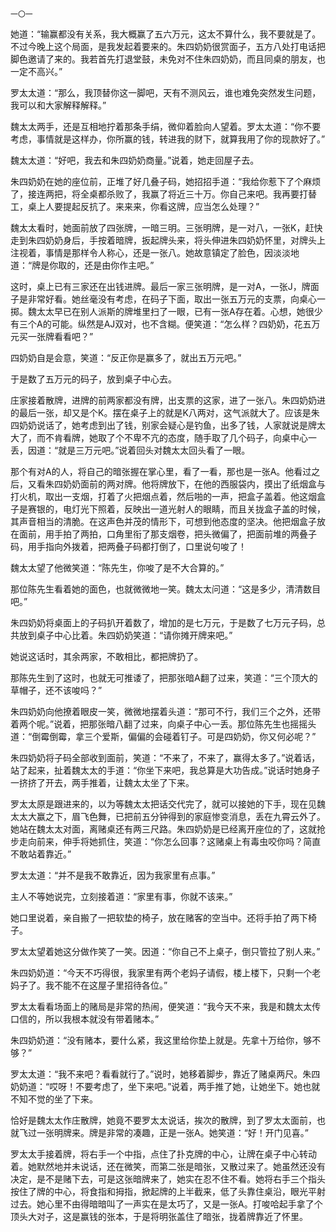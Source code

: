     一〇一 

   她道：“输赢都没有关系，我大概赢了五六万元，这太不算什么，我不要就是了。不过今晚上这个局面，是我发起着要来的。朱四奶奶很赏面子，五方八处打电话把脚色邀请了来的。我若首先打退堂鼓，未免对不住朱四奶奶，而且同桌的朋友，也一定不高兴。”

   罗太太道：“那么，我顶替你这一脚吧，天有不测风云，谁也难免突然发生问题，我可以和大家解释解释。”

   魏太太两手，还是互相地拧着那条手绢，微仰着脸向人望着。罗太太道：“你不要考虑，事情就是这样办，你所赢的钱，转进我的财下，就算我用了你的现款好了。”

   魏太太道：“好吧，我去和朱四奶奶商量。”说着，她走回屋子去。

   朱四奶奶在她的座位前，正堆了好几叠子码，她招招手道：“我给你惹下了个麻烦了，接连两把，将全桌都杀败了，我赢了将近三十万。你自己来吧。我再要打替工，桌上人要提起反抗了。来来来，你看这牌，应当怎么处理？”

   魏太太看时，她面前放了四张牌，一暗三明。三张明牌，是一对八，一张K，赶快走到朱四奶奶身后，手按着暗牌，扳起牌头来，将头伸进朱四奶奶怀里，对牌头上注视着，事情是那样令人称心，还是一张八。她故意镇定了脸色，因淡淡地道：“牌是你取的，还是由你作主吧。”

   这时，桌上已有三家还在出钱进牌。最后一家三张明牌，是一对A，一张J，牌面子是非常好看。她丝毫没有考虑，在码子下面，取出一张五万元的支票，向桌心一掷。魏太太早已在别人派斯的牌堆里扫了一眼，已有一张A存在着。心想，她很少有三个A的可能。纵然是AJ双对，也不含糊。便笑道：“怎么样？四奶奶，花五万元买一张牌看看吧？”

   四奶奶自是会意，笑道：“反正你是赢多了，就出五万元吧。”

   于是数了五万元的码子，放到桌子中心去。

   庄家接着散牌，进牌的前两家都没有牌，出支票的这家，进了一张八。朱四奶奶进的最后一张，却又是个K。摆在桌子上的就是K八两对，这气派就大了。应该是朱四奶奶说话了，她考虑到出了钱，别家会疑心是钓鱼，出多了钱，人家就说是牌太大了，而不肯看牌，她取了个不卑不亢的态度，随手取了几个码子，向桌中心一丢，因道：“就是三万元吧。”说着回头对魏太太回头看了一眼。

   那个有对A的人，将自己的暗张握在掌心里，看了一看，那也是一张A。他看过之后，又看朱四奶奶面前的两对牌。他将牌放下，在他的西服袋内，摸出了纸烟盒与打火机，取出一支烟，打着了火把烟点着，然后啪的一声，把盒子盖着。他这烟盒子是赛银的，电灯光下照着，反映出一道光射人的眼睛，而且关拢盒子盖的时候，其声音相当的清脆。在这声色并茂的情形下，可想到他态度的坚决。他把烟盒子放在面前，用手拍了两拍，口角里衔了那支烟卷，把头微偏了，把面前堆的两叠子码，用手指向外拨着，把两叠子码都打倒了，口里说句唆了！

   魏太太望了他微笑道：“陈先生，你唆了是不大合算的。”

   那位陈先生看着她的面色，也就微微地一笑。魏太太问道：“这是多少，清清数目吧。”

   朱四奶奶将桌面上的子码扒开着数了，增加的是七万元，于是数了七万元子码，总共放到桌子中心比着。朱四奶奶笑道：“请你摊开牌来吧。”

   她说这话时，其余两家，不敢相比，都把牌扔了。

   那陈先生到了这时，也就无可推诿了，把那张暗A翻了过来，笑道：“三个顶大的草帽子，还不该唆吗？”

   朱四奶奶向他撩着眼皮一笑，微微地摆着头道：“那可不行，我们三个之外，还带着两个呢。”说着，把那张暗八翻了过来，向桌子中心一丢。那位陈先生也摇摇头道：“倒霉倒霉，拿三个爱斯，偏偏的会碰着钉子。可是四奶奶，你又何必呢？”

   朱四奶奶将子码全部收到面前，笑道：“不来了，不来了，赢得太多了。”说着话，站了起来，扯着魏太太的手道：“你坐下来吧，我总算是大功告成。”说话时她身子一挤挤了开去，两手推着，让魏太太坐了下来。

   罗太太原是跟进来的，以为等魏太太把话交代完了，就可以接她的下手，现在见魏太太大赢之下，眉飞色舞，已把前五分钟得到的家庭惨变消息，丢在九霄云外了。她站在魏太太对面，离赌桌还有两三尺路。朱四奶奶是已经离开座位的了，这就抢步走向前来，伸手将她抓住，笑道：“你怎么回事？这赌桌上有毒虫咬你吗？简直不敢站着靠近。”

   罗太太道：“并不是我不敢靠近，因为我家里有点事。”

   主人不等她说完，立刻接着道：“家里有事，你就不该来。”

   她口里说着，亲自搬了一把软垫的椅子，放在赌客的空当中。还将手拍了两下椅子。

   罗太太望着她这分做作笑了一笑。因道：“你自己不上桌子，倒只管拉了别人来。”

   朱四奶奶道：“今天不巧得很，我家里有两个老妈子请假，楼上楼下，只剩一个老妈子了。我不能不在这屋子里招待各位。”

   罗太太看看场面上的赌局是非常的热闹，便笑道：“我今天不来，我是和魏太太传口信的，所以我根本就没有带着赌本。”

   朱四奶奶道：“没有赌本，要什么紧，我这里给你垫上就是。先拿十万给你，够不够？”

   罗太太道：“我不来吧？看看就行了。”说时，她移着脚步，靠近了赌桌两尺。朱四奶奶道：“哎呀！不要考虑了，坐下来吧。”说着，两手推了她，让她坐下。她也就不知不觉的坐了下来。

   恰好是魏太太作庄散牌，她竟不要罗太太说话，挨次的散牌，到了罗太太面前，也就飞过一张明牌来。牌是非常的凑趣，正是一张A。她笑道：“好！开门见喜。”

   罗太太手接着牌，将右手一个中指，点住了扑克牌的中心，让牌在桌子中心转动着。她默然地并未说话，还在微笑，而第二张是暗张，又散过来了。她虽然还没有决定，是不是赌下去，可是这张暗牌来了，她实在忍不住不看。她将右手三个指头按住了牌的中心，将食指和拇指，掀起牌的上半截来，低了头靠住桌沿，眼光平射过去。她心里不由得暗暗叫了一声实在是太巧了，又是一张A。打唆哈起手拿了个顶头大对子，这是赢钱的张本，于是将明张盖住了暗张，拢着牌靠近了怀里。

